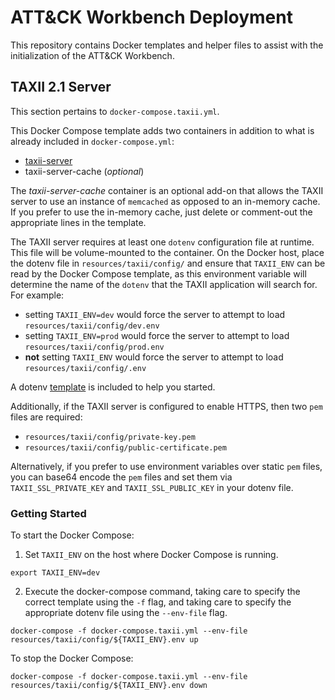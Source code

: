 # ATT&CK Workbench Deployment

This repository contains Docker templates and helper files to assist with the initialization of the ATT&CK Workbench.

## TAXII 2.1 Server

This section pertains to `docker-compose.taxii.yml`.

This Docker Compose template adds two containers in addition to what is already included in `docker-compose.yml`:
- [taxii-server](https://github.com/mitre-attack/attack-workbench-taxii-server)
- taxii-server-cache (_optional_)

The _taxii-server-cache_ container is an optional add-on that allows the TAXII server to use an instance of `memcached` as opposed to 
an in-memory cache. If you prefer to use the in-memory cache, just delete or comment-out the appropriate lines in 
the template.

The TAXII server requires at least one `dotenv` configuration file at runtime. This file will be volume-mounted to the 
container. On the Docker host, place the dotenv file in `resources/taxii/config/` and ensure that `TAXII_ENV` can be read 
by the Docker Compose template, as this environment variable will determine the name of the `dotenv` that the TAXII 
application will search for. For example:
- setting `TAXII_ENV=dev` would force the server to attempt to load `resources/taxii/config/dev.env`
- setting `TAXII_ENV=prod` would force the server to attempt to load `resources/taxii/config/prod.env`
- **not** setting `TAXII_ENV` would force the server to attempt to load `resources/taxii/config/.env`

A dotenv [template](./resources/taxii/config/template.env) is included to help you started.

Additionally, if the TAXII server is configured to enable HTTPS, then two `pem` files are required:
- `resources/taxii/config/private-key.pem`
- `resources/taxii/config/public-certificate.pem`

Alternatively, if you prefer to use environment variables over static `pem` files, you can base64 encode the `pem` files 
and set them via `TAXII_SSL_PRIVATE_KEY` and `TAXII_SSL_PUBLIC_KEY` in your dotenv file. 

### Getting Started
To start the Docker Compose:

1. Set `TAXII_ENV` on the host where Docker Compose is running.
```shell
export TAXII_ENV=dev
```

2. Execute the docker-compose command, taking care to specify the correct template using the `-f` flag, and taking care 
to specify the appropriate dotenv file using the `--env-file` flag.
```shell
docker-compose -f docker-compose.taxii.yml --env-file resources/taxii/config/${TAXII_ENV}.env up
```

To stop the Docker Compose:
```shell
docker-compose -f docker-compose.taxii.yml --env-file resources/taxii/config/${TAXII_ENV}.env down
```
